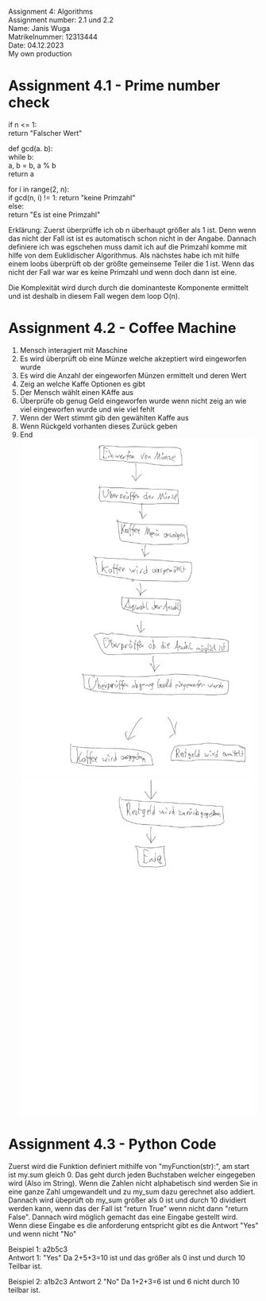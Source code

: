 Assignment 4: Algorithms   
Assignment number: 2.1 und 2.2   
Name: Janis Wuga   
Matrikelnummer: 12313444   
Date: 04.12.2023   
My own production  
# Assignment 4.1 - Prime number check   

if n <= 1:   
return "Falscher Wert"  
  
def gcd(a. b):  
while b:  
a, b = b, a % b  
return a
  
for i in range(2, n):  
if gcd(n, i) != 1:
return "keine Primzahl"  
else:  
return "Es ist eine Primzahl"
  
  Erklärung: Zuerst überprüffe ich ob n überhaupt größer als 1 ist. Denn wenn das nicht der Fall ist ist es automatisch schon nicht in der Angabe. Dannach definiere ich was egschehen muss damit ich auf die Primzahl komme mit hilfe von dem Euklidischer Algorithmus. Als nächstes habe ich mit hilfe einem loobs überprüft ob der größte gemeinseme Teiler die 1 ist. Wenn das nicht der Fall war war es keine Primzahl und wenn doch dann ist eine.
    

Die Komplexität wird durch durch die dominanteste Komponente ermittelt und ist deshalb in diesem Fall wegen dem loop O(n).
  
    
# Assignment 4.2 - Coffee Machine  
1. Mensch interagiert mit Maschine  
2. Es wird überprüft ob eine Münze welche akzeptiert wird eingeworfen wurde  
3. Es wird die Anzahl der eingeworfen Münzen ermittelt und deren Wert
4. Zeig an welche Kaffe Optionen es gibt
5. Der Mensch wählt einen KAffe aus  
6. Überprüfe ob genug Geld eingeworfen wurde wenn nicht zeig an wie viel eingeworfen wurde und wie viel fehlt
7. Wenn der Wert stimmt gib den gewählten Kaffe aus
8. Wenn Rückgeld vorhanten dieses Zurück geben
9. End  
![](Bilder/0001.png.png)
![](Bilder/0002.png.png)
# Assignment 4.3 - Python Code  
Zuerst wird die Funktion definiert mithilfe von "myFunction(str):", am start ist my.sum gleich 0. Das geht durch jeden Buchstaben welcher eingegeben wird (Also im String). Wenn die Zahlen nicht alphabetisch sind werden Sie in eine ganze Zahl umgewandelt und zu my_sum dazu gerechnet also addiert. Dannach wird übeprüft ob my_sum größer als 0 ist und durch 10 dividiert werden kann, wenn das der Fall ist "return True" wenn nicht dann "return False". 
Dannach wird möglich gemacht das eine Eingabe gestellt wird. Wenn diese Eingabe es die anforderung entspricht gibt es die Antwort "Yes" und wenn nicht "No"
  
Beispiel 1: a2b5c3  
Antwort 1: "Yes" Da 2+5+3=10 ist und das größer als 0 inst und durch 10 Teilbar ist.  
  
Beispiel 2:  a1b2c3
Antwort 2 "No" Da 1+2+3=6 ist und 6 nicht durch 10 teilbar ist.
